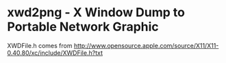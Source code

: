 # xwd2png - X Window Dump to Portable Network Graphic

XWDFile.h comes from
http://www.opensource.apple.com/source/X11/X11-0.40.80/xc/include/XWDFile.h?txt
